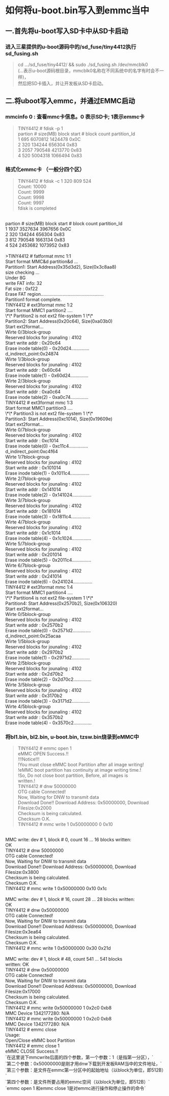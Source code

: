 如何将u-boot.bin写入到emmc当中
===
## 一.首先将u-boot写入SD卡中从SD卡启动<br>
### 进入三星提供的u-boot源码中的/sd_fuse/tiny4412执行sd_fusing.sh<br>
> cd .../sd_fuse/tiny4412/ && sudo ./sd_fusing.sh /dev/mmcblk0 <br> (...表示u-boot源码根目录，mmcblk0名称在不同系统中的名字有时会不一样)，<br>然后把SD卡插入，并让开发板从SD卡启动。<br>

## 二.将uboot写入emmc，并通过EMMC启动<br>
### mmcinfo 0 : 查看mmc卡信息。0 表示SD卡; 1表示emmc卡<br>
> TINY4412 # fdisk -p 1<br>
partion #    size(MB)     block start #    block count    partition_Id <br>
   1           695          6070812         1424478          0x0C<br>
   2           320           134244          656304          0x83<br>
   3          2057           790548         4213770          0x83<br>
   4           520          5004318         1066494          0x83<br>

### 格式化emmc卡 （一般分四个区）<br>
> TINY4412 # fdisk -c 1 320 809 524<br>
Count: 10000<br>
Count: 9999<br>
Count: 9998<br>
Count: 9997<br>
fdisk is completed<br>
<br>
partion #    size(MB)     block start #    block count    partition_Id <br>
   1          1937          3527634         3967656          0x0C<br>
   2           320           134244          656304          0x83<br>
   3           812           790548         1663134          0x83<br>
   4           524          2453682         1073952          0x83<br>
<br>
 >TINY4412 # fatformat mmc 1:1<br>
Start format MMC&d partition&d ...<br>
Partition1: Start Address(0x35d3d2), Size(0x3c8aa8)<br>
size checking ...<br>
Under 8G<br>
write FAT info: 32<br>
Fat size : 0xf22<br>
Erase FAT region.................................................<br>
Partition1 format complete.<br>
TINY4412 # ext3format mmc 1:2<br>
Start format MMC1 partition2 ....<br>
\*\* Partition2 is not ext2 file-system 1 \*\* <br>
Partition2: Start Address(0x20c64), Size(0xa03b0)<br>
Start ext2format...<br>
Wirte 0/3block-group<br>
Reserved blocks for jounaling : 4102<br>
Start write addr : 0x20c64<br>
Erase inode table(0) - 0x20d24..............<br>
d_indirect_point:0x24874<br>
Wirte 1/3block-group<br>
Reserved blocks for jounaling : 4102<br>
Start write addr : 0x60c64<br>
Erase inode table(1) - 0x60d24..............<br>
Wirte 2/3block-group<br>
Reserved blocks for jounaling : 4102<br>
Start write addr : 0xa0c64<br>
Erase inode table(2) - 0xa0c74..............<br>
TINY4412 # ext3format mmc 1:3<br>
Start format MMC1 partition3 ....<br>
\*\* Partition3 is not ext2 file-system 1 \*\* <br>
Partition3: Start Address(0xc1014), Size(0x19609e)<br>
Start ext2format...<br>
Wirte 0/7block-group<br>
Reserved blocks for jounaling : 4102<br>
Start write addr : 0xc1014<br>
Erase inode table(0) - 0xc11c4...............<br>
d_indirect_point:0xc4f64<br>
Wirte 1/7block-group<br>
Reserved blocks for jounaling : 4102<br>
Start write addr : 0x101014<br>
Erase inode table(1) - 0x1011c4...............<br>
Wirte 2/7block-group<br>
Reserved blocks for jounaling : 4102<br>
Start write addr : 0x141014<br>
Erase inode table(2) - 0x141024...............<br>
Wirte 3/7block-group<br>
Reserved blocks for jounaling : 4102<br>
Start write addr : 0x181014<br>
Erase inode table(3) - 0x1811c4...............<br>
Wirte 4/7block-group<br>
Reserved blocks for jounaling : 4102<br>
Start write addr : 0x1c1014<br>
Erase inode table(4) - 0x1c1024...............<br>
Wirte 5/7block-group<br>
Reserved blocks for jounaling : 4102<br>
Start write addr : 0x201014<br>
Erase inode table(5) - 0x2011c4...............<br>
Wirte 6/7block-group<br>
Reserved blocks for jounaling : 4102<br>
Start write addr : 0x241014<br>
Erase inode table(6) - 0x241024...............<br>
TINY4412 # ext3format mmc 1:4<br>
Start format MMC1 partition4 ....<br>
\*\* Partition4 is not ext2 file-system 1 \*\*<br>
Partition4: Start Address(0x2570b2), Size(0x106320)<br>
Start ext2format...<br>
Wirte 0/5block-group<br>
Reserved blocks for jounaling : 4102<br>
Start write addr : 0x2570b2<br>
Erase inode table(0) - 0x2571d2..............<br>
d_indirect_point:0x25acaa<br>
Wirte 1/5block-group<br>
Reserved blocks for jounaling : 4102<br>
Start write addr : 0x2970b2<br>
Erase inode table(1) - 0x2971d2..............<br>
Wirte 2/5block-group<br>
Reserved blocks for jounaling : 4102<br>
Start write addr : 0x2d70b2<br>
Erase inode table(2) - 0x2d70c2..............<br>
Wirte 3/5block-group<br>
Reserved blocks for jounaling : 4102<br>
Start write addr : 0x3170b2<br>
Erase inode table(3) - 0x3171d2..............<br>
Wirte 4/5block-group<br>
Reserved blocks for jounaling : 4102<br>
Start write addr : 0x3570b2<br>
Erase inode table(4) - 0x3570c2..............<br>

### 将bl1.bin, bl2.bin, u-boot.bin, tzsw.bin烧录到eMMC中<br>
> TINY4412 # emmc open 1<br>
eMMC OPEN Success.!!<br>
                        !!!Notice!!!<br>
!You must close eMMC boot Partition after all image writing!<br>
!eMMC boot partition has continuity at image writing time.!<br>
!So, Do not close boot partition, Before, all images is<br> written.!<br>
TINY4412 # dnw 50000000<br>
OTG cable Connected!<br>
Now, Waiting for DNW to transmit data<br>
Download Done!! Download Address: 0x50000000, Download<br> Filesize:0x2000<br>
Checksum is being calculated.<br>
Checksum O.K.<br>
TINY4412 # mmc write 1 0x50000000 0 0x10<br>
<br>
MMC write: dev # 1, block # 0, count 16 ... 16 blocks written:<br> OK<br>
TINY4412 # dnw 50000000<br>
OTG cable Connected!<br>
Now, Waiting for DNW to transmit data<br>
Download Done!! Download Address: 0x50000000, Download<br> Filesize:0x3800<br>
Checksum is being calculated.<br>
Checksum O.K.<br>
TINY4412 # mmc write 1 0x50000000 0x10 0x1c<br>
<br>
MMC write: dev # 1, block # 16, count 28 ... 28 blocks written:<br> OK<br>
TINY4412 # dnw 0x50000000<br>
OTG cable Connected!<br>
Now, Waiting for DNW to transmit data<br>
Download Done!! Download Address: 0x50000000, Download<br> Filesize:0x3ea64<br>
Checksum is being calculated.<br>
Checksum O.K.<br>
TINY4412 # mmc write 1 0x50000000 0x30 0x21d<br>
<br>
MMC write: dev # 1, block # 48, count 541 ... 541 blocks<br> written: OK<br>
TINY4412 # dnw 0x50000000<br>
OTG cable Connected!<br>
Now, Waiting for DNW to transmit data<br>
Download Done!! Download Address: 0x50000000, Download<br> Filesize:0x17000<br>
Checksum is being calculated.<br>
Checksum O.K.<br>
TINY4412 # mmc write 0x50000000 1 0x2c0 0xb8<br>
MMC Device 1342177280: N/A<br>
TINY4412 # mmc write 0x50000000 1 0x2c0 0xb8<br>
MMC Device 1342177280: N/A<br>
TINY4412 # emmc close<br>
Usage:<br>
Open/Close eMMC boot Partition<br>
TINY4412 # emmc close 1<br>
eMMC CLOSE Success.!!<br>
`在这里说下mmcwrite后面的四个参数，第一个参数：1（是指第一分区），`<br>  `第二个参数：0x50000000是刚才用dnw下载到开发板RAM当中的文件地址，`<br>
`第三个参数：是文件在emmc第一分区中的起始地址（以block为单位，即512B）`<br>
`第四个参数：是文件所要占用的emmc空间（以block为单位，即512B）`<br>
`emmc open 1 和emmc close 1是对emmc进行操作和停止操作的命令`<br>
